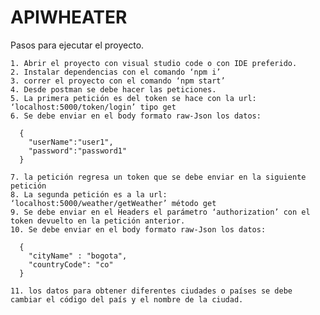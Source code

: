 # APIWHEATER

Pasos para ejecutar el proyecto.

    1. Abrir el proyecto con visual studio code o con IDE preferido.
    2. Instalar dependencias con el comando ‘npm i’
    3. correr el proyecto con el comando ‘npm start’
    4. Desde postman se debe hacer las peticiones.
    5. La primera petición es del token se hace con la url: ‘localhost:5000/token/login’ tipo get
    6. Se debe enviar en el body formato raw-Json los datos: 

      {	
        "userName":"user1",
        "password":"password1"
      }

    7. la petición regresa un token que se debe enviar en la siguiente petición
    8. La segunda petición es a la url: ‘localhost:5000/weather/getWeather’ método get
    9. Se debe enviar en el Headers el parámetro ‘authorization’ con el token devuelto en la petición anterior.
    10. Se debe enviar en el body formato raw-Json los datos:

      {
        "cityName" : "bogota",
        "countryCode": "co"
      }

    11. los datos para obtener diferentes ciudades o países se debe cambiar el código del país y el nombre de la ciudad. 
